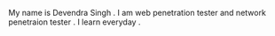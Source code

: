 My name is Devendra Singh . I am web penetration tester and network penetraion tester . I learn everyday .
